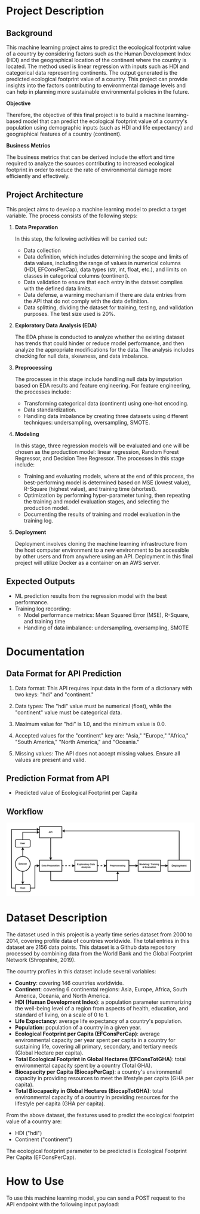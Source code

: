 # Project Description
## Background
This machine learning project aims to predict the ecological footprint value of a country by considering factors such as the Human Development Index (HDI) and the geographical location of the continent where the country is located. The method used is linear regression with inputs such as HDI and categorical data representing continents. The output generated is the predicted ecological footprint value of a country. This project can provide insights into the factors contributing to environmental damage levels and can help in planning more sustainable environmental policies in the future.

**Objective**

Therefore, the objective of this final project is to build a machine learning-based model that can predict the ecological footprint value of a country's population using demographic inputs (such as HDI and life expectancy) and geographical features of a country (continent).

**Business Metrics**

The business metrics that can be derived include the effort and time required to analyze the sources contributing to increased ecological footprint in order to reduce the rate of environmental damage more efficiently and effectively.

## Project Architecture

This project aims to develop a machine learning model to predict a target variable. The process consists of the following steps:

1. **Data Preparation**

   In this step, the following activities will be carried out:

   - Data collection
   - Data definition, which includes determining the scope and limits of data values, including the range of values in numerical columns (HDI, EFConsPerCap), data types (str, int, float, etc.), and limits on classes in categorical columns (continent).
   - Data validation to ensure that each entry in the dataset complies with the defined data limits.
   - Data defense, a warning mechanism if there are data entries from the API that do not comply with the data definition.
   - Data splitting, dividing the dataset for training, testing, and validation purposes. The test size used is 20%.

2. **Exploratory Data Analysis (EDA)**

   The EDA phase is conducted to analyze whether the existing dataset has trends that could hinder or reduce model performance, and then analyze the appropriate modifications for the data. The analysis includes checking for null data, skewness, and data imbalance.

3. **Preprocessing**

   The processes in this stage include handling null data by imputation based on EDA results and feature engineering. For feature engineering, the processes include:

   - Transforming categorical data (continent) using one-hot encoding.
   - Data standardization.
   - Handling data imbalance by creating three datasets using different techniques: undersampling, oversampling, SMOTE.

4. **Modeling**

   In this stage, three regression models will be evaluated and one will be chosen as the production model: linear regression, Random Forest Regressor, and Decision Tree Regressor. The processes in this stage include:

   - Training and evaluating models, where at the end of this process, the best-performing model is determined based on MSE (lowest value), R-Square (highest value), and training time (shortest).
   - Optimization by performing hyper-parameter tuning, then repeating the training and model evaluation stages, and selecting the production model.
   - Documenting the results of training and model evaluation in the training log.

5. **Deployment**

   Deployment involves cloning the machine learning infrastructure from the host computer environment to a new environment to be accessible by other users and from anywhere using an API. Deployment in this final project will utilize Docker as a container on an AWS server.

## Expected Outputs

- ML prediction results from the regression model with the best performance.
- Training log recording:
   - Model performance metrics: Mean Squared Error (MSE), R-Square, and training time
   - Handling of data imbalance: undersampling, oversampling, SMOTE

# Documentation

## Data Format for API Prediction

1. Data format: This API requires input data in the form of a dictionary with two keys: "hdi" and "continent."

2. Data types: The "hdi" value must be numerical (float), while the "continent" value must be categorical data.

3. Maximum value for "hdi" is 1.0, and the minimum value is 0.0.
4. Accepted values for the "continent" key are: "Asia," "Europe," "Africa," "South America," "North America," and "Oceania."

5. Missing values: The API does not accept missing values. Ensure all values are present and valid.

## Prediction Format from API

- Predicted value of Ecological Footprint per Capita

## Workflow

![My Image](https://github.com/elfarahma/ml_process/blob/9a710b8c613ff38bddf6467da5364de29ecb18fa/ML_Process.jpg)


# Dataset Description

The dataset used in this project is a yearly time series dataset from 2000 to 2014, covering profile data of countries worldwide. The total entries in this dataset are 2156 data points. This dataset is a Github data repository processed by combining data from the World Bank and the Global Footprint Network (Shropshire, 2019).

The country profiles in this dataset include several variables:

- **Country**: covering 146 countries worldwide.
- **Continent**: covering 6 continental regions: Asia, Europe, Africa, South America, Oceania, and North America.
- **HDI (Human Development Index)**: a population parameter summarizing the well-being level of a region from aspects of health, education, and standard of living, on a scale of 0 to 1.
- **Life Expectancy**: average life expectancy of a country's population.
- **Population**: population of a country in a given year.
- **Ecological Footprint per Capita (EFConsPerCap)**: average environmental capacity per year spent per capita in a country for sustaining life, covering all primary, secondary, and tertiary needs (Global Hectare per capita).
- **Total Ecological Footprint in Global Hectares (EFConsTotGHA)**: total environmental capacity spent by a country (Total GHA).
- **Biocapacity per Capita (BiocapPerCap)**: a country's environmental capacity in providing resources to meet the lifestyle per capita (GHA per capita).
- **Total Biocapacity in Global Hectares (BiocapTotGHA)**: total environmental capacity of a country in providing resources for the lifestyle per capita (GHA per capita).

From the above dataset, the features used to predict the ecological footprint value of a country are:

- HDI ("hdi")
- Continent ("continent")

The ecological footprint parameter to be predicted is Ecological Footprint Per Capita (EFConsPerCap).

# How to Use
To use this machine learning model, you can send a POST request to the API endpoint with the following input payload:

